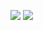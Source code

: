 ![](https://github-readme-stats.vercel.app/api?username=n1ko23&count_private=true&show_icons=true&include_all_commits=true&theme=synthwave)
![](https://cdn.discordapp.com/attachments/807364142155431977/833108032375881738/ezgif-2-79abd54b5b3b.gif)


<!--
**N1kO23/N1kO23** is a ✨ _special_ ✨ repository because its `README.md` (this file) appears on your GitHub profile.

Here are some ideas to get you started:

- 🔭 I’m currently working on ...
- 🌱 I’m currently learning ...
- 👯 I’m looking to collaborate on ...
- 🤔 I’m looking for help with ...
- 💬 Ask me about ...
- 📫 How to reach me: ...
- 😄 Pronouns: ...
- ⚡ Fun fact: ...
-->
